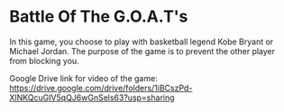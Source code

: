 # Battle Of The G.O.A.T's

In this game, you choose to play with basketball legend Kobe Bryant or Michael Jordan.
The purpose of the game is to prevent the other player from blocking you.

Google Drive link for video of the game:
https://drive.google.com/drive/folders/1iBCszPd-XlNKQcuGIV5qQJ6wGnSels63?usp=sharing

